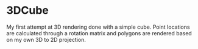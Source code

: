 # 3DCube
My first attempt at 3D rendering done with a simple cube. Point locations are calculated through a rotation matrix and polygons are rendered based on my own 3D to 2D projection.
